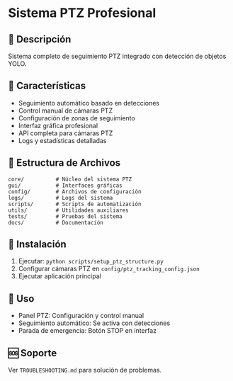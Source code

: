 # Sistema PTZ Profesional

## 🎯 Descripción
Sistema completo de seguimiento PTZ integrado con detección de objetos YOLO.

## 🚀 Características
- Seguimiento automático basado en detecciones
- Control manual de cámaras PTZ
- Configuración de zonas de seguimiento
- Interfaz gráfica profesional
- API completa para cámaras PTZ
- Logs y estadísticas detalladas

## 📁 Estructura de Archivos
```
core/          # Núcleo del sistema PTZ
gui/           # Interfaces gráficas
config/        # Archivos de configuración
logs/          # Logs del sistema
scripts/       # Scripts de automatización
utils/         # Utilidades auxiliares
tests/         # Pruebas del sistema
docs/          # Documentación
```

## 🔧 Instalación
1. Ejecutar: `python scripts/setup_ptz_structure.py`
2. Configurar cámaras PTZ en `config/ptz_tracking_config.json`
3. Ejecutar aplicación principal

## 📖 Uso
- Panel PTZ: Configuración y control manual
- Seguimiento automático: Se activa con detecciones
- Parada de emergencia: Botón STOP en interfaz

## 🆘 Soporte
Ver `TROUBLESHOOTING.md` para solución de problemas.
